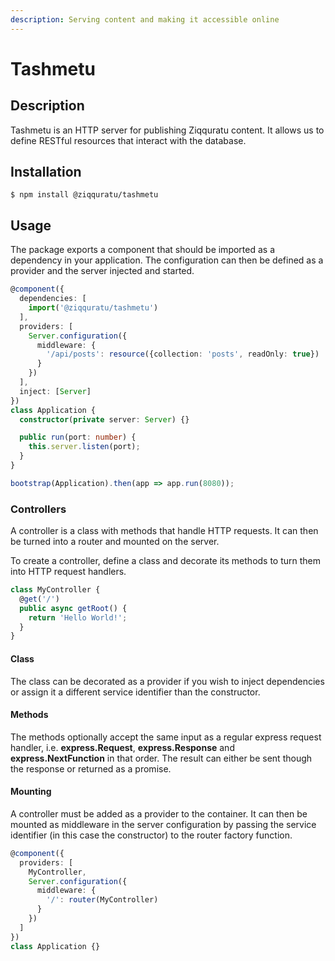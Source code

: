 ```yaml
---
description: Serving content and making it accessible online
---
```


# Tashmetu

## Description <a id="description"></a>

Tashmetu is an HTTP server for publishing Ziqquratu content. It allows us to define RESTful resources that interact with the database.

## Installation <a id="installation"></a>

```text
$ npm install @ziqquratu/tashmetu
```

## Usage <a id="usage"></a>

The package exports a component that should be imported as a dependency in your application. The configuration can then be defined as a provider and the server injected and started.

```typescript
@component({
  dependencies: [
    import('@ziqquratu/tashmetu')
  ],
  providers: [
    Server.configuration({
      middleware: {
        '/api/posts': resource({collection: 'posts', readOnly: true})
      }
    })
  ],
  inject: [Server]
})
class Application {
  constructor(private server: Server) {}

  public run(port: number) {
    this.server.listen(port);
  }
}

bootstrap(Application).then(app => app.run(8080));
```

### Controllers

A controller is a class with methods that handle HTTP requests. It can then be turned into a router and mounted on the server.

To create a controller, define a class and decorate its methods to turn them into HTTP request handlers.

```typescript
class MyController {
  @get('/')
  public async getRoot() {
    return 'Hello World!';
  }
}
```

#### Class

The class can be decorated as a provider if you wish to inject dependencies or assign it a different service identifier than the constructor.

#### Methods

The methods optionally accept the same input as a regular express request handler, i.e. **express.Request**, **express.Response** and **express.NextFunction** in that order. The result can either be sent though the response or returned as a promise.

#### Mounting

A controller must be added as a provider to the container. It can then be mounted as middleware in the server configuration by passing the service identifier \(in this case the constructor\) to the router factory function.

```typescript
@component({
  providers: [
    MyController,
    Server.configuration({
      middleware: {
        '/': router(MyController)
      }
    })
  ]
})
class Application {}
```

